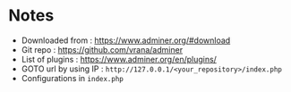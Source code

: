 # Notes

- Downloaded from : https://www.adminer.org/#download
- Git repo : https://github.com/vrana/adminer
- List of plugins : https://www.adminer.org/en/plugins/
- GOTO url by using IP : `http://127.0.0.1/<your_repository>/index.php`
- Configurations in `index.php`
